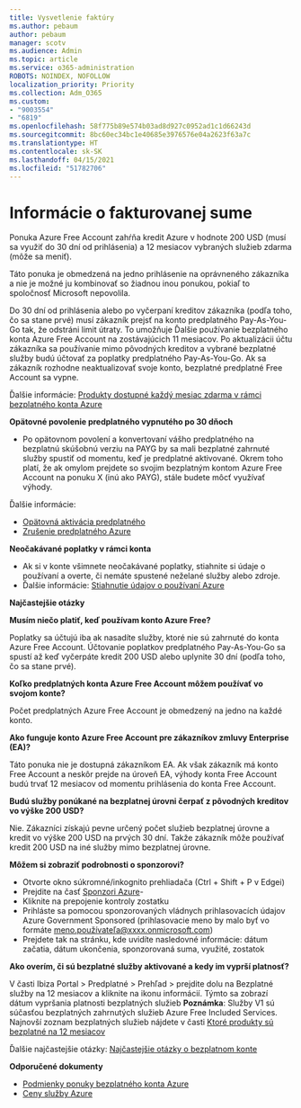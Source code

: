 ```yaml
---
title: Vysvetlenie faktúry
ms.author: pebaum
author: pebaum
manager: scotv
ms.audience: Admin
ms.topic: article
ms.service: o365-administration
ROBOTS: NOINDEX, NOFOLLOW
localization_priority: Priority
ms.collection: Adm_O365
ms.custom:
- "9003554"
- "6819"
ms.openlocfilehash: 58f775b89e574b03ad8d927c0952ad1c1d66243d
ms.sourcegitcommit: 8bc60ec34bc1e40685e3976576e04a2623f63a7c
ms.translationtype: HT
ms.contentlocale: sk-SK
ms.lasthandoff: 04/15/2021
ms.locfileid: "51782706"
---
```

# <a name="understand-billing-amount"></a>Informácie o fakturovanej sume

Ponuka Azure Free Account zahŕňa kredit Azure v hodnote 200 USD (musí sa využiť do 30 dní od prihlásenia) a 12 mesiacov vybraných služieb zdarma (môže sa meniť).

Táto ponuka je obmedzená na jedno prihlásenie na oprávneného zákazníka a nie je možné ju kombinovať so žiadnou inou ponukou, pokiaľ to spoločnosť Microsoft nepovolila.

Do 30 dní od prihlásenia alebo po vyčerpaní kreditov zákazníka (podľa toho, čo sa stane prvé) musí zákazník prejsť na konto predplatného Pay-As-You-Go tak, že odstráni limit útraty. To umožňuje Ďalšie používanie bezplatného konta Azure Free Account na zostávajúcich 11 mesiacov. Po aktualizácii účtu zákazníka sa používanie mimo pôvodných kreditov a vybrané bezplatné služby budú účtovať za poplatky predplatného Pay-As-You-Go. Ak sa zákazník rozhodne neaktualizovať svoje konto, bezplatné predplatné Free Account sa vypne.

Ďalšie informácie: [Produkty dostupné každý mesiac zdarma v rámci bezplatného konta Azure](https://azure.microsoft.com/free/free-account-faq/)

**Opätovné povolenie predplatného vypnutého po 30 dňoch**

- Po opätovnom povolení a konvertovaní vášho predplatného na bezplatnú skúšobnú verziu na PAYG by sa mali bezplatné zahrnuté služby spustiť od momentu, keď je predplatné aktivované. Okrem toho platí, že ak omylom prejdete so svojim bezplatným kontom Azure Free Account na ponuku X (inú ako PAYG), stále budete môcť využívať výhody.

Ďalšie informácie: 
- [Opätovná aktivácia predplatného](https://docs.microsoft.com/azure/billing/billing-subscription-become-disable?WT.mc_id=Portal-Microsoft_Azure_Support)
- [Zrušenie predplatného Azure](https://docs.microsoft.com/azure/billing/billing-how-to-cancel-azure-subscription?WT.mc_id=Portal-Microsoft_Azure_Support)

**Neočakávané poplatky v rámci konta**

- Ak si v konte všimnete neočakávané poplatky, stiahnite si údaje o používaní a overte, či nemáte spustené neželané služby alebo zdroje.
- Ďalšie informácie: [Stiahnutie údajov o používaní Azure](https://docs.microsoft.com/azure/billing/billing-download-azure-invoice-daily-usage-date?WT.mc_id=Portal-Microsoft_Azure_Support#download-usage)

**Najčastejšie otázky**

**Musím niečo platiť, keď používam konto Azure Free?**

Poplatky sa účtujú iba ak nasadíte služby, ktoré nie sú zahrnuté do konta Azure Free Account. Účtovanie poplatkov predplatného Pay-As-You-Go sa spustí až keď vyčerpáte kredit 200 USD alebo uplynite 30 dní (podľa toho, čo sa stane prvé).

**Koľko predplatných konta Azure Free Account môžem používať vo svojom konte?**  

Počet predplatných Azure Free Account je obmedzený na jedno na každé konto.

**Ako funguje konto Azure Free Account pre zákazníkov zmluvy Enterprise (EA)?**  

Táto ponuka nie je dostupná zákazníkom EA. Ak však zákazník má konto Free Account a neskôr prejde na úroveň EA, výhody konta Free Account budú trvať 12 mesiacov od momentu prihlásenia do konta Free Account.

**Budú služby ponúkané na bezplatnej úrovni čerpať z pôvodných kreditov vo výške 200 USD?**  

Nie. Zákazníci získajú pevne určený počet služieb bezplatnej úrovne a kredit vo výške 200 USD na prvých 30 dní. Takže zákazník môže používať kredit 200 USD na iné služby mimo bezplatnej úrovne.

**Môžem si zobraziť podrobnosti o sponzorovi?**

- Otvorte okno súkromné/inkognito prehliadača (Ctrl + Shift + P v Edgei)
- Prejdite na časť [Sponzori Azure](http://www.microsoftazuresponsorships.com/)-
- Kliknite na prepojenie kontroly zostatku
- Prihláste sa pomocou sponzorovaných vládnych prihlasovacích údajov Azure Government Sponsored (prihlasovacie meno by malo byť vo formáte meno.používateľa@xxxx.onmicrosoft.com)
- Prejdete tak na stránku, kde uvidíte nasledovné informácie: dátum začatia, dátum ukončenia, sponzorovaná suma, využité, zostatok

**Ako overím, či sú bezplatné služby aktivované a kedy im vyprší platnosť?**

V časti Ibiza Portal > Predplatné > Prehľad > prejdite dolu na Bezplatné služby na 12 mesiacov a kliknite na ikonu informácií. Týmto sa zobrazí dátum vypršania platnosti bezplatných služieb **Poznámka**: Služby V1 sú súčasťou bezplatných zahrnutých služieb Azure Free Included Services. Najnovší zoznam bezplatných služieb nájdete v časti [Ktoré produkty sú bezplatné na 12 mesiacov](http://www.microsoftazuresponsorships.com/)

Ďalšie najčastejšie otázky: [Najčastejšie otázky o bezplatnom konte](https://azure.microsoft.com/free/free-account-faq/)

**Odporučené dokumenty**

- [Podmienky ponuky bezplatného konta Azure](https://azure.microsoft.com/offers/ms-azr-0044p/)
- [Ceny služby Azure](https://azure.microsoft.com/pricing/)